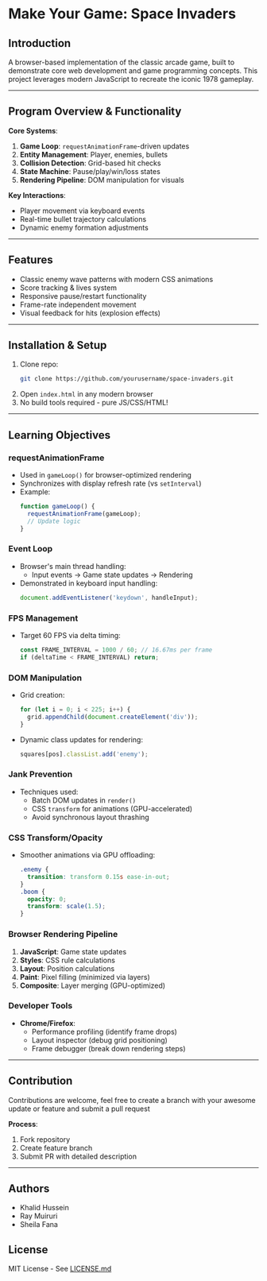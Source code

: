 
#  Make Your Game: Space Invaders

## Introduction  
A browser-based implementation of the classic arcade game, built to demonstrate core web development and game programming concepts. This project leverages modern JavaScript to recreate the iconic 1978 gameplay.

---

##  Program Overview & Functionality  
**Core Systems**:  
1. **Game Loop**: `requestAnimationFrame`-driven updates  
2. **Entity Management**: Player, enemies, bullets  
3. **Collision Detection**: Grid-based hit checks  
4. **State Machine**: Pause/play/win/loss states  
5. **Rendering Pipeline**: DOM manipulation for visuals  

**Key Interactions**:  
- Player movement via keyboard events  
- Real-time bullet trajectory calculations  
- Dynamic enemy formation adjustments  

---

## Features  
- Classic enemy wave patterns with modern CSS animations  
- Score tracking & lives system  
- Responsive pause/restart functionality  
- Frame-rate independent movement  
- Visual feedback for hits (explosion effects)  

---

##  Installation & Setup  
1. Clone repo:  
   ```bash
   git clone https://github.com/yourusername/space-invaders.git
   ```
2. Open `index.html` in any modern browser  
3. No build tools required - pure JS/CSS/HTML!

---

##  Learning Objectives  

###  **requestAnimationFrame**  
- Used in `gameLoop()` for browser-optimized rendering  
- Synchronizes with display refresh rate (vs `setInterval`)  
- Example:  
  ```javascript
  function gameLoop() {
    requestAnimationFrame(gameLoop);
    // Update logic
  }
  ```

###  **Event Loop**  
- Browser's main thread handling:  
  - Input events → Game state updates → Rendering  
- Demonstrated in keyboard input handling:  
  ```javascript
  document.addEventListener('keydown', handleInput);
  ```

###  **FPS Management**  
- Target 60 FPS via delta timing:  
  ```javascript
  const FRAME_INTERVAL = 1000 / 60; // 16.67ms per frame
  if (deltaTime < FRAME_INTERVAL) return;
  ```

###  **DOM Manipulation**  
- Grid creation:  
  ```javascript
  for (let i = 0; i < 225; i++) {
    grid.appendChild(document.createElement('div'));
  }
  ```
- Dynamic class updates for rendering:  
  ```javascript
  squares[pos].classList.add('enemy');
  ```

###  **Jank Prevention**  
- Techniques used:  
  - Batch DOM updates in `render()`  
  - CSS `transform` for animations (GPU-accelerated)  
  - Avoid synchronous layout thrashing  

###  **CSS Transform/Opacity**  
- Smoother animations via GPU offloading:  
  ```css
  .enemy {
    transition: transform 0.15s ease-in-out;
  }
  .boom {
    opacity: 0;
    transform: scale(1.5);
  }
  ```

###  **Browser Rendering Pipeline**  
1. **JavaScript**: Game state updates  
2. **Styles**: CSS rule calculations  
3. **Layout**: Position calculations  
4. **Paint**: Pixel filling (minimized via layers)  
5. **Composite**: Layer merging (GPU-optimized)  

###  **Developer Tools**  
- **Chrome/Firefox**:  
  - Performance profiling (identify frame drops)  
  - Layout inspector (debug grid positioning)  
  - Frame debugger (break down rendering steps)  

---

##  Contribution  
Contributions are welcome, feel free to  create a branch with your awesome  update or feature and submit a pull request

**Process**:  
1. Fork repository  
2. Create feature branch  
3. Submit PR with detailed description  

---

## Authors  
- Khalid Hussein
- Ray Muiruri
- Sheila Fana



##  License  
MIT License - See [LICENSE.md](LICENSE.md)  


